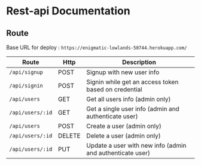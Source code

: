 # Rest-api Documentation

## Route 

Base URL for deploy : `https://enigmatic-lowlands-50744.herokuapp.com/`

Route|Http|Description
------|-----|-----------
`/api/signup`|POST|Signup with new user info
`/api/signin`|POST|Signin while get an access token based on credential
`/api/users`|GET|Get all users info (admin only)
`/api/users/:id`|GET|Get a single user info (admin and authenticate user)
`/api/users`|POST|Create a user (admin only)
`/api/users/:id`|DELETE|Delete a user (admin only)
`/api/users/:id`|PUT|Update a user with new info (admin and authenticate user)